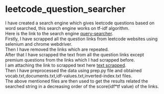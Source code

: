 # leetcode_question_searcher
I have created a search engine which gives leetcode questions based on word searched, this search engine works on tf-idf algorithm.  
Here is the link to the search engine [query-searcher](https://query-searcher.onrender.com/).  
Firstly, I have scrapped all the question links from leetcode websites using selenium and chrome webdriver.  
Then I have removed the links which are repeated.  
After that I have scrapped the text from all the question links except premium questions from the links which I had scrapped before.  
I am attaching the link to scrapped text here [text scrapped](https://drive.google.com/drive/folders/1WbRkpDiL5KJLAnc3_KZOOTBYgAw7qPp-?usp=sharing).  
Then I have preprocessed the data using prep.py file and obtained vocab.txt,documents.txt,idf-values.txt,inverted-index.txt files.  
The above mentioned files are then used to get the results related the searched string in a decreasing order of the score(idf*tf value) of the links.  
